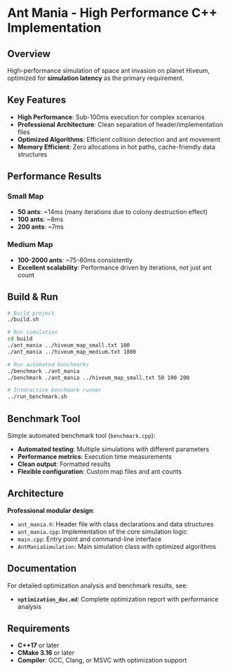 # Ant Mania - High Performance C++ Implementation

## Overview
High-performance simulation of space ant invasion on planet Hiveum, optimized for **simulation latency** as the primary requirement.

## Key Features
- **High Performance**: Sub-100ms execution for complex scenarios
- **Professional Architecture**: Clean separation of header/implementation files
- **Optimized Algorithms**: Efficient collision detection and ant movement
- **Memory Efficient**: Zero allocations in hot paths, cache-friendly data structures

## Performance Results

### Small Map 
- **50 ants**: ~14ms (many iterations due to colony destruction effect)
- **100 ants**: ~8ms 
- **200 ants**: ~7ms

### Medium Map 
- **100-2000 ants**: ~75-80ms consistently
- **Excellent scalability**: Performance driven by iterations, not just ant count

## Build & Run

```bash
# Build project
./build.sh

# Run simulation
cd build
./ant_mania ../hiveum_map_small.txt 100
./ant_mania ../hiveum_map_medium.txt 1000

# Run automated benchmarks
./benchmark ./ant_mania
./benchmark ./ant_mania ../hiveum_map_small.txt 50 100 200

# Interactive benchmark runner
../run_benchmark.sh
```

## Benchmark Tool

Simple automated benchmark tool (`benchmark.cpp`):
- **Automated testing**: Multiple simulations with different parameters
- **Performance metrics**: Execution time measurements
- **Clean output**: Formatted results
- **Flexible configuration**: Custom map files and ant counts

## Architecture

**Professional modular design**:
- `ant_mania.h`: Header file with class declarations and data structures
- `ant_mania.cpp`: Implementation of the core simulation logic  
- `main.cpp`: Entry point and command-line interface
- `AntManiaSimulation`: Main simulation class with optimized algorithms

## Documentation

For detailed optimization analysis and benchmark results, see:
- **`optimization_doc.md`**: Complete optimization report with performance analysis

## Requirements

- **C++17** or later
- **CMake 3.16** or later
- **Compiler**: GCC, Clang, or MSVC with optimization support
